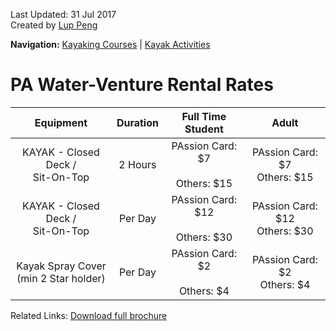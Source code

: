 Last Updated: 31 Jul 2017<br />
Created by [Lup Peng](https://sg.linkedin.com/in/lup-peng-loke)

**Navigation:** [Kayaking Courses](index) &#124; [Kayak Activities](activity)

# PA Water-Venture Rental Rates

Equipment|Duration|Full Time Student|Adult
:---:|:---:|:------:|:------:
KAYAK - Closed Deck /<br /> Sit-On-Top|2 Hours|PAssion Card: $7<br /><br />Others: $15|PAssion Card: $7<br />Others: $15
KAYAK - Closed Deck /<br /> Sit-On-Top|Per Day|PAssion Card: $12<br /><br />Others: $30|PAssion Card: $12<br />Others: $30
Kayak Spray Cover <br />(min 2 Star holder) |Per Day|PAssion Card: $2<br /><br />Others: $4|PAssion Card: $2<br />Others: $4

Related Links:
[Download full brochure](https://www.pa.gov.sg/~/media/PA-Corp/Our_Programmes/WV/WaterVenture_Brochure.ashx)